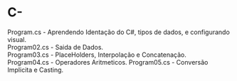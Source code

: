 # C-
Program.cs - Aprendendo Identação do C#, tipos de dados, e configurando visual.                                                               
Program02.cs - Saida de Dados.                                                                                                                
Program03.cs - PlaceHolders, Interpolação e Concatenação.                                                                                     
Program04.cs - Operadores Aritmeticos.
Program05.cs - Conversão Implicita e Casting.
